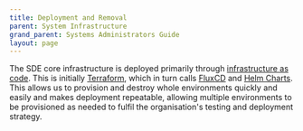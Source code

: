 ```yaml
---
title: Deployment and Removal
parent: System Infrastructure
grand_parent: Systems Administrators Guide
layout: page
---
```


The SDE core infrastructure is deployed primarily through [infrastructure as code](../../Developer-Guide/IAC.md). This is initially [Terraform](../../Developer-Guide/IAC/Terraform.md), which in turn calls [FluxCD](../../Developer-Guide/IAC/FluxCD.md) and [Helm Charts](../../Developer-Guide/IAC/Helm.md). This allows us to provision and destroy whole environments quickly and easily and makes deployment repeatable, allowing multiple environments to be provisioned as needed to fulfil the organisation's testing and deployment strategy.